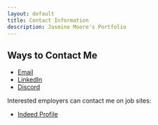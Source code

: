 ```yaml
---
layout: default
title: Contact Information
description: Jasmine Moore's Portfolio
---
```


## Ways to Contact Me

- [Email](mailto:jasminemoorewriting@gmail.com)
- [LinkedIn](https://www.linkedin.com/in/jasminemoore1/)
- [Discord](https://discordapp.com/users/jm_freelance)

Interested employers can contact me on job sites:
- [Indeed Profile](https://profile.indeed.com/p/jasminem-zrzggdb)
